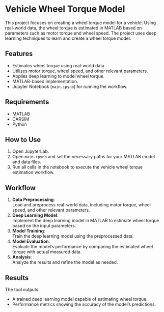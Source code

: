 # Vehicle Wheel Torque Model
This project focuses on creating a wheel torque model for a vehicle. Using real-world data, the wheel torque is estimated in MATLAB based on parameters such as motor torque and wheel speed. The project uses deep learning techniques to learn and create a wheel torque model.

## Features
- Estimates wheel torque using real-world data.
- Utilizes motor torque, wheel speed, and other relevant parameters.
- Applies deep learning to model wheel torque.
- MATLAB-based implementation.
- Jupyter Notebook (`main.ipynb`) for running the workflow.

## Requirements
- MATLAB
- CARSIM
- Python

## How to Use
1. Open JupyterLab.
2. Open `main.ipynb` and set the necessary paths for your MATLAB model and data files.
3. Run all cells in the notebook to execute the vehicle wheel torque estimation workflow.

## Workflow
1. **Data Preprocessing**:  
   Load and preprocess real-world data, including motor torque, wheel speed, and other relevant parameters.
2. **Deep Learning Model**:  
   Implement the deep learning model in MATLAB to estimate wheel torque based on the input parameters.
3. **Model Training**:  
   Train the deep learning model using the preprocessed data.
4. **Model Evaluation**:  
   Evaluate the model’s performance by comparing the estimated wheel torque with actual measured data.
5. **Analysis**:  
   Analyze the results and refine the model as needed.

## Results
The tool outputs:
- A trained deep learning model capable of estimating wheel torque.
- Performance metrics showing the accuracy of the model’s predictions.
